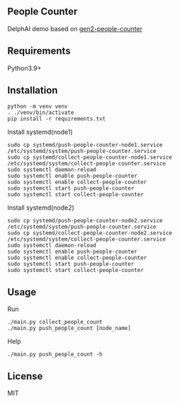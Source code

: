 People Counter
-------------------

DelphAI demo based on [gen2-people-counter](https://github.com/luxonis/depthai-experiments/tree/master/gen2-people-counter)

## Requirements

Python3.9+

## Installation

```
python -m venv venv
. ./venv/bin/activate
pip install -r requirements.txt
```

Install systemd(node1)
```
sudo cp systemd/push-people-counter-node1.service /etc/systemd/system/push-people-counter.service
sudo cp systemd/collect-people-counter-node1.service /etc/systemd/system/collect-people-counter.service
sudo systemctl daemon-reload
sudo systemctl enable push-people-counter
sudo systemctl enable collect-people-counter
sudo systemctl start push-people-counter
sudo systemctl start collect-people-counter
```

Install systemd(node2)
```
sudo cp systemd/push-people-counter-node2.service /etc/systemd/system/push-people-counter.service
sudo cp systemd/collect-people-counter-node2.service /etc/systemd/system/collect-people-counter.service
sudo systemctl daemon-reload
sudo systemctl enable push-people-counter
sudo systemctl enable collect-people-counter
sudo systemctl start push-people-counter
sudo systemctl start collect-people-counter
```

## Usage

Run

```
./main.py collect_people_count
./main.py push_people_count [node_name]
```

Help

```
./main.py push_people_count -h
```

## License

MIT